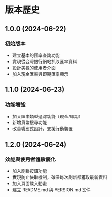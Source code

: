 # 版本歷史

## 1.0.0 (2024-06-22)
### 初始版本
- 建立基本的匯率查詢功能
- 實現從台灣銀行網站抓取匯率資料
- 設計美觀的使用者介面
- 加入現金匯率與即期匯率顯示

## 1.1.0 (2024-06-23)
### 功能增強
- 加入匯率類型過濾功能（現金/即期）
- 新增貨幣搜尋功能
- 改善響應式設計，支援行動裝置

## 1.2.0 (2024-06-24)
### 效能與使用者體驗優化
- 加入刷新按鈕功能
- 實現防止快取機制，確保每次刷新都獲取最新資料
- 加入頁面載入動畫
- 建立 README.md 與 VERSION.md 文件 